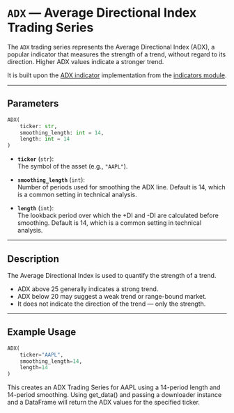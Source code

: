 
# `ADX` — Average Directional Index Trading Series

The `ADX` trading series represents the Average Directional Index (ADX), a popular indicator that measures the strength of a trend, without regard to its direction. Higher ADX values indicate a stronger trend.

It is built upon the [ADX indicator](../../../../trading_strategy_tester/indicators/trend/adx.py) implementation from the [indicators module](../indicators.md).

---

## Parameters

```python
ADX(
    ticker: str,
    smoothing_length: int = 14,
    length: int = 14
)
```

- **`ticker`** (`str`):  
  The symbol of the asset (e.g., `"AAPL"`).
  
- **`smoothing_length`** (`int`):  
  Number of periods used for smoothing the ADX line. Default is 14, which is a common setting in technical analysis.
  
- **`length`** (`int`):  
  The lookback period over which the +DI and -DI are calculated before smoothing. Default is 14, which is a common setting in technical analysis.

---

## Description

The Average Directional Index is used to quantify the strength of a trend.
- ADX above 25 generally indicates a strong trend.
- ADX below 20 may suggest a weak trend or range-bound market.
- It does not indicate the direction of the trend — only the strength.

---

## Example Usage

```python
ADX(
    ticker="AAPL",
    smoothing_length=14,
    length=14
)
```
This creates an ADX Trading Series for AAPL using a 14-period length and 14-period smoothing. Using get_data() and passing a downloader instance and a DataFrame will return the ADX values for the specified ticker.
